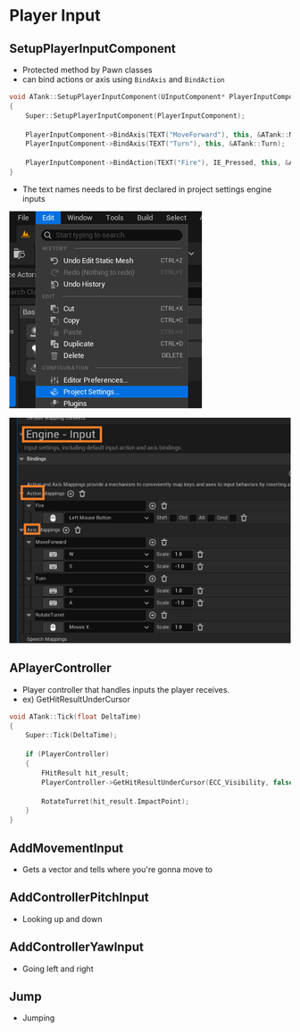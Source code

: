 # Player Input

## SetupPlayerInputComponent

- Protected method by Pawn classes
- can bind actions or axis using `BindAxis` and `BindAction`

```cpp
void ATank::SetupPlayerInputComponent(UInputComponent* PlayerInputComponent)
{
    Super::SetupPlayerInputComponent(PlayerInputComponent);

    PlayerInputComponent->BindAxis(TEXT("MoveForward"), this, &ATank::Move);
    PlayerInputComponent->BindAxis(TEXT("Turn"), this, &ATank::Turn);

    PlayerInputComponent->BindAction(TEXT("Fire"), IE_Pressed, this, &ATank::Fire);
}
```

- The text names needs to be first declared in project settings engine inputs

![engineinput1](../../images/unrealinput1.png)

![engineinput2](../../images/unrealinput2.png)

## APlayerController

- Player controller that handles inputs the player receives.
- ex) GetHitResultUnderCursor

```cpp
void ATank::Tick(float DeltaTime)
{
    Super::Tick(DeltaTime);

    if (PlayerController)
    {
        FHitResult hit_result;
        PlayerController->GetHitResultUnderCursor(ECC_Visibility, false, hit_result);

        RotateTurret(hit_result.ImpactPoint);
    }
}
```

## AddMovementInput

- Gets a vector and tells where you're gonna move to

## AddControllerPitchInput

- Looking up and down

## AddControllerYawInput

- Going left and right

## Jump

- Jumping
